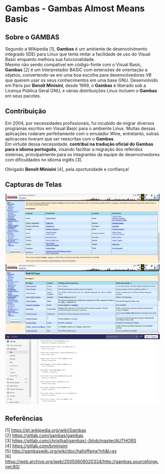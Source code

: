 # Gambas - Gambas Almost Means Basic

## Sobre o GAMBAS

Segundo a Wikipedia [1], **Gambas** é um ambiente de desenvolvimento integrado (IDE) para Linux que tenta imitar a facilidade de uso do Visual Basic enquanto melhora sua funcionalidade.   
Mesmo não sendo compatível em código-fonte com o Visual Basic, **Gambas** [2] é um Interpretador BASIC com extensões de orientação a objetos, convertendo-se em uma boa escolha para desenvolvedores VB que querem usar os seus conhecimentos em uma base GNU. 
Desenvolvido em Paris por **Benoît Minisini**, desde 1999, o **Gambas** é liberado sob a Licença Pública Geral GNU, e várias distribuições Linux incluem o **Gambas** em seus pacotes.

## Contribuição

Em 2004, por necessidades profissionais, fui incubido de migrar diversos programas escritos em Visual Basic para o ambiente Linux.
Muitas dessas aplicações rodaram perfeitamente com o emulador Wine, entretanto, outras aplicacoes tiveram que ser reescritas com o **Gambas**.  
Em virtude dessa necessidade, **contribui na tradução oficial do Gambas para o idioma português**, visando facilitar a migração dos referidos sistemas, principalmente para os integrantes da equipe de desenvolvedores com dificuldades no idioma inglês [3].

Obrigado **Benoît Minisini** [4], pela oportunidade e confiança!  

## Capturas de Telas

![Authors 2005](https://raw.githubusercontent.com/fermyno/open-source-contributions/main/translation/gambas/src/screenshot-01.png) <br>
![Authors 2005](https://raw.githubusercontent.com/fermyno/open-source-contributions/main/translation/gambas/src/screenshot-02.png) <br>
![Authors 2022](https://raw.githubusercontent.com/fermyno/open-source-contributions/main/translation/gambas/src/screenshot-03.png) <br>

## Referências

[1] https://pt.wikipedia.org/wiki/Gambas  
[2] https://gitlab.com/gambas/gambas  
[3] https://gitlab.com/christhal/gambas/-/blob/master/AUTHORS  
[4] https://gitlab.com/bminisini  
[5] http://gambaswiki.org/wiki/doc/halloffame?nh&l=es  
[6] https://web.archive.org/web/20050609020334/http://gambas.sourceforge.net:80/  
